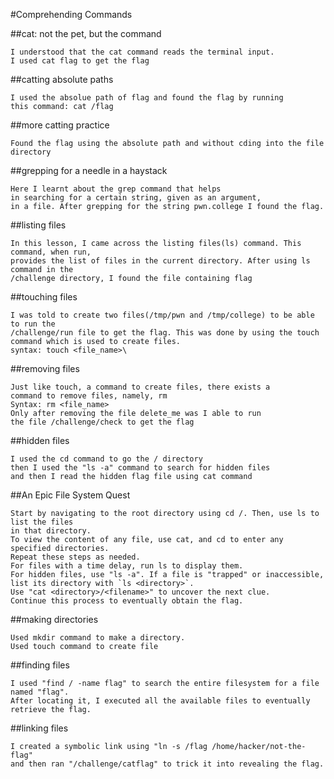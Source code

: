 #Comprehending Commands
 
  ##cat: not the pet, but the command
  
    I understood that the cat command reads the terminal input.
    I used cat flag to get the flag
  
  ##catting absolute paths
  
    I used the absolue path of flag and found the flag by running 
    this command: cat /flag
  
  ##more catting practice
  
    Found the flag using the absolute path and without cding into the file directory
  
  ##grepping for a needle in a haystack
  
    Here I learnt about the grep command that helps 
    in searching for a certain string, given as an argument, 
    in a file. After grepping for the string pwn.college I found the flag.
  
  ##listing files
  
    In this lesson, I came across the listing files(ls) command. This command, when run,
    provides the list of files in the current directory. After using ls command in the 
    /challenge directory, I found the file containing flag
  
  ##touching files
  
    I was told to create two files(/tmp/pwn and /tmp/college) to be able to run the
    /challenge/run file to get the flag. This was done by using the touch 
    command which is used to create files.
    syntax: touch <file_name>\
  
  ##removing files
  
    Just like touch, a command to create files, there exists a 
    command to remove files, namely, rm
    Syntax: rm <file_name>
    Only after removing the file delete_me was I able to run 
    the file /challenge/check to get the flag
  
  ##hidden files
  
    I used the cd command to go the / directory
    then I used the "ls -a" command to search for hidden files
    and then I read the hidden flag file using cat command
  
  ##An Epic File System Quest
  
    Start by navigating to the root directory using cd /. Then, use ls to list the files
    in that directory. 
    To view the content of any file, use cat, and cd to enter any specified directories. 
    Repeat these steps as needed.
    For files with a time delay, run ls to display them. 
    For hidden files, use "ls -a". If a file is "trapped" or inaccessible, list its directory with `ls <directory>`. 
    Use "cat <directory>/<filename>" to uncover the next clue. 
    Continue this process to eventually obtain the flag.
  
  ##making directories
  
    Used mkdir command to make a directory.
    Used touch command to create file
  
  ##finding files
  
    I used "find / -name flag" to search the entire filesystem for a file named "flag". 
    After locating it, I executed all the available files to eventually retrieve the flag.
  
  ##linking files
  
    I created a symbolic link using "ln -s /flag /home/hacker/not-the-flag" 
    and then ran "/challenge/catflag" to trick it into revealing the flag.
